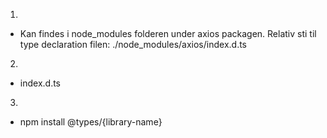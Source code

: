 1.
- Kan findes i node_modules folderen under axios packagen. Relativ sti til type declaration filen: ./node_modules/axios/index.d.ts

2. 
- index.d.ts

3. 
- npm install @types/{library-name}
